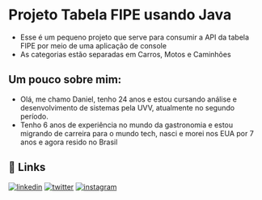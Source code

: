 # Projeto Tabela FIPE usando Java

- Esse é um pequeno projeto que serve para consumir a API da tabela FIPE por meio de uma aplicação de console
- As categorias estão separadas em Carros, Motos e Caminhões

## Um pouco sobre mim:

- Olá, me chamo Daniel, tenho 24 anos e estou cursando análise e desenvolvimento de sistemas pela UVV, atualmente no segundo período.
- Tenho 6 anos de experiência no mundo da gastronomia e estou migrando de carreira para o mundo tech, nasci e morei nos EUA por 7 anos e agora resido no Brasil

## 🔗 Links

[![linkedin](https://img.shields.io/badge/linkedin-0A66C2?style=for-the-badge&logo=linkedin&logoColor=white)](https://www.linkedin.com/in/daniel-zanotelli-sa-2692272a6/)
[![twitter](https://img.shields.io/badge/twitter-1DA1F2?style=for-the-badge&logo=twitter&logoColor=white)](https://twitter.com/dnlzanotelli)
[![instagram](https://img.shields.io/badge/Instagram-E4405F?style=for-the-badge&logo=instagram&logoColor=white)](https://www.instagram.com/daniel_zanotelli2/)

